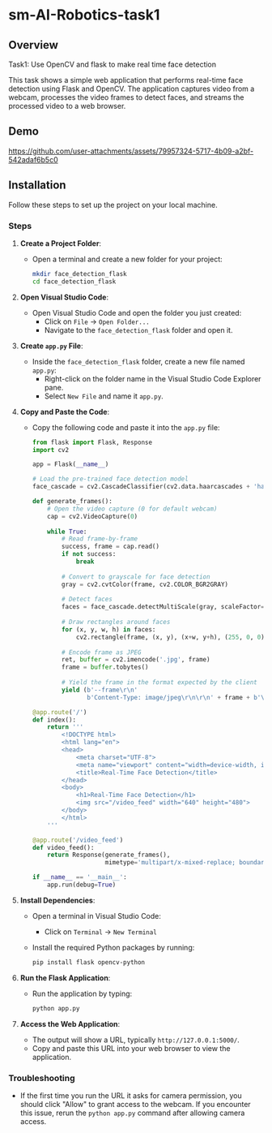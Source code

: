 # sm-AI-Robotics-task1

## Overview

Task1: Use OpenCV and flask to make real time face detection

This task shows a simple web application that performs real-time face detection using Flask and OpenCV. The application captures video from a webcam, processes the video frames to detect faces, and streams the processed video to a web browser.

## Demo
https://github.com/user-attachments/assets/79957324-5717-4b09-a2bf-542adaf6b5c0

## Installation

Follow these steps to set up the project on your local machine.

### Steps

1. **Create a Project Folder**:
   - Open a terminal and create a new folder for your project:
   
     ```bash
     mkdir face_detection_flask
     cd face_detection_flask
     ```

2. **Open Visual Studio Code**:
   - Open Visual Studio Code and open the folder you just created:
     - Click on `File` -> `Open Folder...`
     - Navigate to the `face_detection_flask` folder and open it.

3. **Create `app.py` File**:
   - Inside the `face_detection_flask` folder, create a new file named `app.py`:
     - Right-click on the folder name in the Visual Studio Code Explorer pane.
     - Select `New File` and name it `app.py`.

4. **Copy and Paste the Code**:
   - Copy the following code and paste it into the `app.py` file:

     ```python
     from flask import Flask, Response
     import cv2

     app = Flask(__name__)

     # Load the pre-trained face detection model
     face_cascade = cv2.CascadeClassifier(cv2.data.haarcascades + 'haarcascade_frontalface_default.xml')

     def generate_frames():
         # Open the video capture (0 for default webcam)
         cap = cv2.VideoCapture(0)
         
         while True:
             # Read frame-by-frame
             success, frame = cap.read()
             if not success:
                 break
             
             # Convert to grayscale for face detection
             gray = cv2.cvtColor(frame, cv2.COLOR_BGR2GRAY)
             
             # Detect faces
             faces = face_cascade.detectMultiScale(gray, scaleFactor=1.1, minNeighbors=5, minSize=(30, 30))
             
             # Draw rectangles around faces
             for (x, y, w, h) in faces:
                 cv2.rectangle(frame, (x, y), (x+w, y+h), (255, 0, 0), 2)
             
             # Encode frame as JPEG
             ret, buffer = cv2.imencode('.jpg', frame)
             frame = buffer.tobytes()
             
             # Yield the frame in the format expected by the client
             yield (b'--frame\r\n'
                    b'Content-Type: image/jpeg\r\n\r\n' + frame + b'\r\n')

     @app.route('/')
     def index():
         return '''
             <!DOCTYPE html>
             <html lang="en">
             <head>
                 <meta charset="UTF-8">
                 <meta name="viewport" content="width=device-width, initial-scale=1.0">
                 <title>Real-Time Face Detection</title>
             </head>
             <body>
                 <h1>Real-Time Face Detection</h1>
                 <img src="/video_feed" width="640" height="480">
             </body>
             </html>
         '''

     @app.route('/video_feed')
     def video_feed():
         return Response(generate_frames(),
                         mimetype='multipart/x-mixed-replace; boundary=frame')

     if __name__ == '__main__':
         app.run(debug=True)
     ```

5. **Install Dependencies**:
   - Open a terminal in Visual Studio Code:
     - Click on `Terminal` -> `New Terminal`
   - Install the required Python packages by running:

     ```bash
     pip install flask opencv-python
     ```

6. **Run the Flask Application**:
   - Run the application by typing:

     ```bash
     python app.py
     ```

7. **Access the Web Application**:
   - The output will show a URL, typically `http://127.0.0.1:5000/`.
   - Copy and paste this URL into your web browser to view the application.

### Troubleshooting

- If the first time you run the URL it asks for camera permission, you should click "Allow" to grant access to the webcam. If you encounter this issue, rerun the `python app.py` command after allowing camera access.



